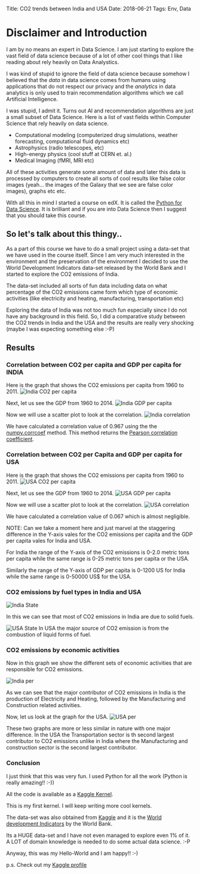 Title: CO2 trends between India and USA
Date: 2018-06-21
Tags: Env, Data

# Disclaimer and Introduction
I am by no means an expert in Data Science. I am just starting to
explore the vast field of data science because of a lot of other cool
things that I like reading about rely heavily on Data Analystics.

I was kind of stupid to ignore the field of data science because
somehow I believed that the _data_ in data science comes from humans
using applications that do not respect our privacy and the _analytics_
in data analytics is only used to train recommendation algorithms
which we call Artificial Intelligence.

I was stupid, I admit it. Turns out AI and recommendation algorithms
are just a small subset of Data Science. Here is a list of vast fields
within Computer Science that rely heavily on data science.

- Computational modeling (computerized drug simulations, weather
  forecasting, computational fluid dynamics etc)
- Astrophysics (radio telescopes, etc)
- High-energy physics (cool stuff at CERN et. al.)
- Medical Imaging (fMRI, MRI etc)

All of these activities generate some amount of data and later this
data is processed by computers to create all sorts of cool results
like false color images (yeah... the images of the Galaxy that we see
are false color images), graphs etc etc.

With all this in mind I started a course on edX. It is called
the
[Python for Data Science](https://courses.edx.org/courses/course-v1:UCSanDiegoX+DSE200x+1T2018/course/).
It is brilliant and if you are into Data Science then I suggest that
you should take this course.

## So let's talk about this thingy..

As a part of this course we have to do a small project using a data-set
that we have used in the course itself. Since I am very much
interested in the environment and the preservation of the environment
I decided to use the World Development Indicators data-set released by
the World Bank and I started to explore the CO2 emissions of India.

The data-set included all sorts of fun data including data on what
percentage of the CO2 emissions came form which type of economic
activities (like electricity and heating, manufacturing,
transportation etc)

Exploring the data of India was not too much fun especially since I do
not have any background in this field. So, I did a comparative study
between the CO2 trends in India and the USA and the results are
really very shocking (maybe I was expecting something else :-P)

## Results
### Correlation between CO2 per capita and GDP per capita for INDIA

Here is the graph that shows the CO2 emissions per capita from 1960 to 2011.
![India CO2 per capita](/assets/images/2018-06-21/indiaCo2.png)
	
Next, let us see the GDP from 1960 to 2014.
![India GDP per capita](/assets/images/2018-06-21/indiaGdp.png)

Now we will use a scatter plot to look at the correlation.
![India correlation](/assets/images/2018-06-21/indiaCor.png)

We have calculated a correlation value of 0.967 using the
the
[numpy.corrcoef](https://docs.scipy.org/doc/numpy/reference/generated/numpy.corrcoef.html) method. This
method returns
the
[Pearson correlation coefficient](https://en.wikipedia.org/wiki/Pearson_correlation_coefficient).

### Correlation between CO2 per Capita and GDP per capita for USA

Here is the graph that shows the CO2 emissions per capita from 1960 to 2011.
![USA CO2 per capita](/assets/images/2018-06-21/usaCo2.png)
	
Next, let us see the GDP from 1960 to 2014.
![USA GDP per capita](/assets/images/2018-06-21/usaGdp.png)

Now we will use a scatter plot to look at the correlation.
![USA correlation](/assets/images/2018-06-21/usaCor.png)

We have calculated a correlation value of 0.067 which is almost negligible.

NOTE: Can we take a moment here and just marvel at the staggering difference in the Y-axis vales for the CO2 emissions per capita and the GDP per capita vales for India and USA.

For India the range of the Y-axis of the CO2 emissions is 0-2.0 metric tons per capita while the same range is 0-25 metric tons per capita or the USA.

Similarly the range of the Y-axis of GDP per capita is 0-1200 US for India while the same range is 0-50000 US$ for the USA. 

### CO2 emissions by fuel types in India and USA

![India State](/assets/images/2018-06-21/indiaState.png)

In this we can see that most of CO2 emissions in India are due to solid fuels. 

![USA State](/assets/images/2018-06-21/usaState.png)
In USA the major source of CO2 emission is from the combustion of liquid forms of fuel. 

### CO2 emissions by economic activities

Now in this graph we show the different sets of economic activities that are responsible for CO2 emissions.

![India per](/assets/images/2018-06-21/indiaPer.png)

As we can see that the major contributor of CO2 emissions in India is
the production of Electricity and Heating, followed by the
Manufacturing and Construction related activities.

Now, let us look at the graph for the USA.
![USA per](/assets/images/2018-06-21/usaPer.png)

These two graphs are more or less similar in nature with one major
difference. In the USA the Transportation sector is th second largest
contributor to CO2 emissions unlike in India where the Manufacturing
and construction sector is the second largest contributor.


### Conclusion
I just think that this was very fun. 
I used Python for all the work (Python is really amazing!! :-))

All the code is available as
a
[Kaggle Kernel](https://www.kaggle.com/data83/comparative-study-of-co2-trends-in-india-and-usa). 

This is my first kernel. I will keep writing more cool kernels. 

The data-set was also obtained from [Kaggle](https://kaggle.com) and it is the [World development Indicators](https://www.kaggle.com/worldbank/world-development-indicators) by the World Bank. 

Its a HUGE data-set and I have not even managed to explore even 1% of
it. A LOT of domain knowledge is needed to do some actual data
science. :-P

Anyway, this was my Hello-World and I am happy!! :-)


p.s. Check out my [Kaggle profile](https://kaggle.com/data83)

